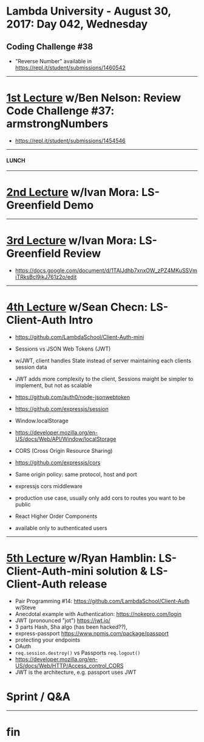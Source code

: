 # Lambda University - August 30, 2017: Day 042, Wednesday
## Coding Challenge #38
- "Reverse Number" available in https://repl.it/student/submissions/1460542
***
# [1st Lecture](VIDEO_RECORDED_NOT_POSTED) w/Ben Nelson: Review Code Challenge #37: armstrongNumbers
- https://repl.it/student/submissions/1454546

***
#### LUNCH
***
# [2nd Lecture](VIDEO_RECORDED_NOT_POSTED) w/Ivan Mora: LS-Greenfield Demo
***
# [3rd Lecture](NO_VIDEO_RECORDED) w/Ivan Mora: LS-Greenfield Review
- https://docs.google.com/document/d/1TAlJdhb7xnxOW_zPZ4MKuSSVmiTRksBcl9jkJ761z2o/edit

***
# [4th Lecture](https://youtu.be/sqf1bh7kD3I) w/Sean Checn: LS-Client-Auth Intro
- https://github.com/LambdaSchool/Client-Auth-mini
- Sessions vs JSON Web Tokens (JWT)
- w/JWT, client handles State instead of server maintaining each clients session data
- JWT adds more complexity to the client, Sessions maight be simpler to implement, but not as scalable
- https://github.com/auth0/node-jsonwebtoken
- https://github.com/expressjs/session

- Window.localStorage
- https://developer.mozilla.org/en-US/docs/Web/API/Window/localStorage

- CORS (Cross Origin Resource Sharing)
- https://github.com/expressjs/cors
- Same origin policy: same protocol, host and port
- expressjs cors middleware
- production use case, usually only add cors to routes you want to be public

- React Higher Order Components
- available only to authenticated users


***
# [5th Lecture](VIDEO_RECORDED_NOT_POSTED) w/Ryan Hamblin: LS-Client-Auth-mini solution & LS-Client-Auth release
- Pair Programming #14: https://github.com/LambdaSchool/Client-Auth w/Steve
- Anecdotal example with Authentication: https://nokepro.com/login
- JWT (pronounced "jot") https://jwt.io/
- 3 parts Hash, Sha algo (has been hacked??),
- express-passport https://www.npmjs.com/package/passport
- protecting your endpoints
- OAuth
- `req.session.destroy()` vs Passports `req.logout()`
- https://developer.mozilla.org/en-US/docs/Web/HTTP/Access_control_CORS
- JWT is the architecture, e.g. passport uses JWT

# Sprint / Q&A
***
# fin
